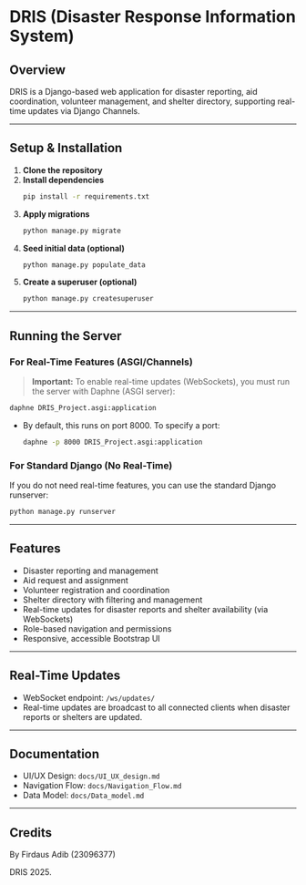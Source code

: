 # DRIS (Disaster Response Information System)

## Overview

DRIS is a Django-based web application for disaster reporting, aid coordination, volunteer management, and shelter directory, supporting real-time updates via Django Channels.

---

## Setup & Installation

1. **Clone the repository**
2. **Install dependencies**
   ```bash
   pip install -r requirements.txt
   ```
3. **Apply migrations**
   ```bash
   python manage.py migrate
   ```
4. **Seed initial data (optional)**
   ```bash
   python manage.py populate_data
   ```
5. **Create a superuser (optional)**
   ```bash
   python manage.py createsuperuser
   ```

---

## Running the Server

### For Real-Time Features (ASGI/Channels)

> **Important:** To enable real-time updates (WebSockets), you must run the server with Daphne (ASGI server):

```bash
daphne DRIS_Project.asgi:application
```

- By default, this runs on port 8000. To specify a port:
  ```bash
  daphne -p 8000 DRIS_Project.asgi:application
  ```

### For Standard Django (No Real-Time)

If you do not need real-time features, you can use the standard Django runserver:

```bash
python manage.py runserver
```

---

## Features

- Disaster reporting and management
- Aid request and assignment
- Volunteer registration and coordination
- Shelter directory with filtering and management
- Real-time updates for disaster reports and shelter availability (via WebSockets)
- Role-based navigation and permissions
- Responsive, accessible Bootstrap UI

---

## Real-Time Updates

- WebSocket endpoint: `/ws/updates/`
- Real-time updates are broadcast to all connected clients when disaster reports or shelters are updated.

---

## Documentation

- UI/UX Design: `docs/UI_UX_design.md`
- Navigation Flow: `docs/Navigation_Flow.md`
- Data Model: `docs/Data_model.md`

---

## Credits

By Firdaus Adib (23096377)

DRIS 2025.
